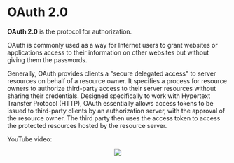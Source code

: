 # OAuth 2.0

**OAuth 2.0** is the protocol for authorization.

OAuth is commonly used as a way for Internet users to grant websites or applications access to their information on other websites but without giving them the passwords.

Generally, OAuth provides clients a "secure delegated access" to server resources on behalf of a resource owner. It specifies a process for resource owners to authorize third-party access to their server resources without sharing their credentials. Designed specifically to work with Hypertext Transfer Protocol (HTTP), OAuth essentially allows access tokens to be issued to third-party clients by an authorization server, with the approval of the resource owner. The third party then uses the access token to access the protected resources hosted by the resource server.

YouTube video:

<div align="center">
  <a href="https://www.youtube.com/CPbvxxslDTU"><img src="https://img.youtube.com/vi/CPbvxxslDTU/0.jpg"></a>
</div>
